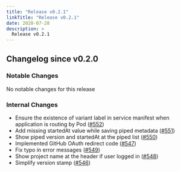 ```yaml
---
title: "Release v0.2.1"
linkTitle: "Release v0.2.1"
date: 2020-07-28
description: >
  Release v0.2.1
---
```


## Changelog since v0.2.0

### Notable Changes

No notable changes for this release

### Internal Changes
* Ensure the existence of variant label in service manifest when application is routing by Pod ([#552](https://github.com/pipe-cd/pipecd/pull/552))
* Add missing startedAt value while saving piped metadata ([#551](https://github.com/pipe-cd/pipecd/pull/551))
* Show piped version and startedAt at the piped list ([#550](https://github.com/pipe-cd/pipecd/pull/550))
* Implemented GitHub OAuth redirect code ([#547](https://github.com/pipe-cd/pipecd/pull/547))
* Fix typo in error messages ([#549](https://github.com/pipe-cd/pipecd/pull/549))
* Show project name at the header if user logged in ([#548](https://github.com/pipe-cd/pipecd/pull/548))
* Simplify version stamp ([#546](https://github.com/pipe-cd/pipecd/pull/546))
